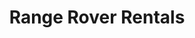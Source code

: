 ---
title: "Range Rover Rentals"
address: "Range Rover Rentals, Block A, Airside Industrial Estate, Swords, Co. Dublin"
tel: "+353 (0)1 8701 400"
county: "Dublin"
category: "Car Hire"
type: "Content"
lat: "53.46068572998047"
lng: "-6.206238269805908"
---